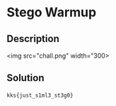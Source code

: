 # Stego Warmup

## Description

<img src="chall.png" width="300>

## Solution

```
kks{just_s1ml3_st3g0}
```
